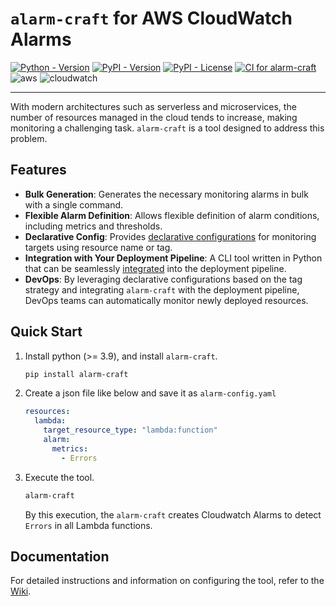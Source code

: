 # `alarm-craft` for AWS CloudWatch Alarms

[![Python - Version](https://img.shields.io/python/required-version-toml?tomlFilePath=https%3A%2F%2Fraw.githubusercontent.com%2Fryo-murai%2Falarm-craft%2Fmain%2Fpyproject.toml&logo=python)](https://www.python.org/downloads/)
[![PyPI - Version](https://img.shields.io/pypi/v/alarm-craft)](https://pypi.org/project/alarm-craft/)
[![PyPI - License](https://img.shields.io/pypi/l/alarm-craft)](https://pypi.org/project/alarm-craft/)
[![CI for alarm-craft](https://github.com/ryo-murai/alarm-craft/actions/workflows/ci.yml/badge.svg)](https://github.com/ryo-murai/alarm-craft/actions/workflows/ci.yml)
![aws](https://img.shields.io/badge/-Amazon%20Web%20Services-232F3E.svg?logo=amazon-aws&style=flat)
![cloudwatch](https://img.shields.io/badge/Made%20for-Amazon%20CloudWatch%20Alarms-FF4F8B.svg?logo=amazon-cloudwatch&style=flat)

---

With modern architectures such as serverless and microservices, the number of resources managed in the cloud tends to increase, making monitoring a challenging task. `alarm-craft` is a tool designed to address this problem.

## Features

- **Bulk Generation**: Generates the necessary monitoring alarms in bulk with a single command.
- **Flexible Alarm Definition**: Allows flexible definition of alarm conditions, including metrics and thresholds.
- **Declarative Config**: Provides [declarative configurations](https://github.com/ryo-murai/alarm-craft/wiki/ConfigurationByExample) for monitoring targets using resource name or tag.
- **Integration with Your Deployment Pipeline**: A CLI tool written in Python that can be seamlessly [integrated](https://github.com/ryo-murai/alarm-craft/wiki/Automation) into the deployment pipeline.
- **DevOps**: By leveraging declarative configurations based on the tag strategy and integrating `alarm-craft` with the deployment pipeline, DevOps teams can automatically monitor newly deployed resources.

## Quick Start

1. Install python (>= 3.9), and install `alarm-craft`.
   ```bash
   pip install alarm-craft
   ```
1. Create a json file like below and save it as `alarm-config.yaml`
   ```yaml
   resources:
     lambda:
       target_resource_type: "lambda:function"
       alarm:
         metrics:
           - Errors
   ```
1. Execute the tool.
   ```bash
   alarm-craft
   ```
   By this execution, the `alarm-craft` creates Cloudwatch Alarms to detect `Errors` in all Lambda functions.

## Documentation

For detailed instructions and information on configuring the tool, refer to the [Wiki](https://github.com/ryo-murai/alarm-craft/wiki/Home#toc).
